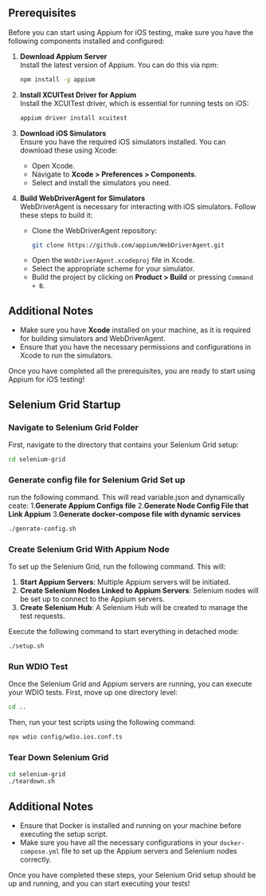 ## Prerequisites

Before you can start using Appium for iOS testing, make sure you have the following components installed and configured:

1. **Download Appium Server**  
   Install the latest version of Appium. You can do this via npm:

   ```bash
   npm install -g appium
   ```

2. **Install XCUITest Driver for Appium**  
   Install the XCUITest driver, which is essential for running tests on iOS:

   ```bash
   appium driver install xcuitest
   ```

3. **Download iOS Simulators**  
   Ensure you have the required iOS simulators installed. You can download these using Xcode:

   - Open Xcode.
   - Navigate to **Xcode > Preferences > Components**.
   - Select and install the simulators you need.

4. **Build WebDriverAgent for Simulators**  
   WebDriverAgent is necessary for interacting with iOS simulators. Follow these steps to build it:
   - Clone the WebDriverAgent repository:
     ```bash
     git clone https://github.com/appium/WebDriverAgent.git
     ```
   - Open the `WebDriverAgent.xcodeproj` file in Xcode.
   - Select the appropriate scheme for your simulator.
   - Build the project by clicking on **Product > Build** or pressing `Command + B`.

## Additional Notes

- Make sure you have **Xcode** installed on your machine, as it is required for building simulators and WebDriverAgent.
- Ensure that you have the necessary permissions and configurations in Xcode to run the simulators.

Once you have completed all the prerequisites, you are ready to start using Appium for iOS testing!

## Selenium Grid Startup

### Navigate to Selenium Grid Folder

First, navigate to the directory that contains your Selenium Grid setup:

```bash
cd selenium-grid
```

### Generate config file for Selenium Grid Set up

run the following command. This will read variable.json and dynamically ceate: 1.**Generate Appium Configs file** 2.**Generate Node Config File that Link Appium** 3.**Generate docker-compose file with dynamic services**

```bash
./genrate-config.sh
```

### Create Selenium Grid With Appium Node

To set up the Selenium Grid, run the following command. This will:

1. **Start Appium Servers**: Multiple Appium servers will be initiated.
2. **Create Selenium Nodes Linked to Appium Servers**: Selenium nodes will be set up to connect to the Appium servers.
3. **Create Selenium Hub**: A Selenium Hub will be created to manage the test requests.

Execute the following command to start everything in detached mode:

```bash
./setup.sh
```

### Run WDIO Test

Once the Selenium Grid and Appium servers are running, you can execute your WDIO tests. First, move up one directory level:

```bash
cd ..
```

Then, run your test scripts using the following command:

```bash
npx wdio config/wdio.ios.conf.ts
```

### Tear Down Selenium Grid

```bash
cd selenium-grid
./teardown.sh
```

## Additional Notes

- Ensure that Docker is installed and running on your machine before executing the setup script.
- Make sure you have all the necessary configurations in your `docker-compose.yml` file to set up the Appium servers and Selenium nodes correctly.

Once you have completed these steps, your Selenium Grid setup should be up and running, and you can start executing your tests!
